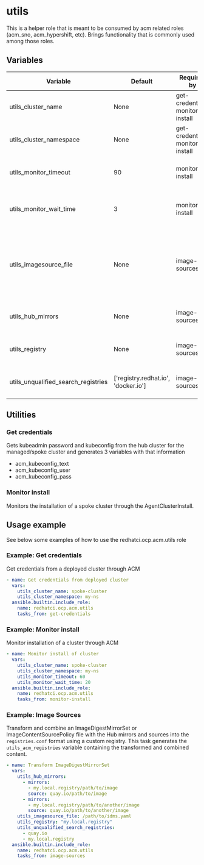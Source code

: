 # utils

This is a helper role that is meant to be consumed by acm related roles (acm_sno, acm_hypershift, etc).
Brings functionality that is commonly used among those roles.

## Variables

| Variable                            | Default                             | Required by                      | Description
| ----------------------------------- | ----------------------------------- | -------------------------------- | -----------
| utils_cluster_name                  | None                                | get-credentials, monitor-install | Name of the spoke cluster
| utils_cluster_namespace             | None                                | get-credentials, monitor-install | Namespace for the spoke cluster
| utils_monitor_timeout               | 90                                  | monitor-install                  | Timeout in minutes for the installation process.
| utils_monitor_wait_time             | 3                                   | monitor-install                  | Wait time in minutes between each progress check.
| utils_imagesource_file              | None                                | image-sources                    | File with Image Digest Mirror Sets or Image Content Source Policies to transform into registries.conf format
| utils_hub_mirrors                   | None                                | image-sources                    | List of mirrors and sources in the Hub cluster.
| utils_registry                      | None                                | image-sources                    | The custom registry to use for the registries.conf.
| utils_unqualified_search_registries | ['registry.redhat.io', 'docker.io'] | image-sources                    | List of unqualified search registries.

## Utilities

### Get credentials

Gets kubeadmin password and kubeconfig from the hub cluster for the managed/spoke cluster and generates 3 variables with that information

- acm_kubeconfig_text
- acm_kubeconfig_user
- acm_kubeconfig_pass

### Monitor install

Monitors the installation of a spoke cluster through the AgentClusterInstall.

## Usage example

See below some examples of how to use the redhatci.ocp.acm.utils role 

### Example: Get credentials

Get credentials from a deployed cluster through ACM

```yaml
- name: Get credentials from deployed cluster
  vars:
    utils_cluster_name: spoke-cluster
    utils_cluster_namespace: my-ns
  ansible.builtin.include_role:
    name: redhatci.ocp.acm.utils
    tasks_from: get-credentials
```

### Example: Monitor install

Monitor installation of a cluster through ACM

```yaml
- name: Monitor install of cluster
  vars:
    utils_cluster_name: spoke-cluster
    utils_cluster_namespace: my-ns
    utils_monitor_timeout: 60
    utils_monitor_wait_time: 20
  ansible.builtin.include_role:
    name: redhatci.ocp.acm.utils
    tasks_from: monitor-install
```

### Example: Image Sources

Transform and combine an ImageDigestMirrorSet or ImageContentSourcePolicy file with the Hub mirrors and sources
into the `registries.conf` format using a custom registry.
This task generates the `utils_acm_registries` variable containing the transformed and combined content.

```yaml
- name: Transform ImageDigestMirrorSet
  vars:
    utils_hub_mirrors:
      - mirrors:
        - my.local.registry/path/to/image
        source: quay.io/path/to/image
      - mirrors:
        - my.local.registry/path/to/another/image
        source: quay.io/path/to/another/image
    utils_imagesource_file: /path/to/idms.yaml
    utils_registry: "my.local.registry"
    utils_unqualified_search_registries:
      - quay.io
      - my.local.registry
  ansible.builtin.include_role:
    name: redhatci.ocp.acm.utils
    tasks_from: image-sources
```
